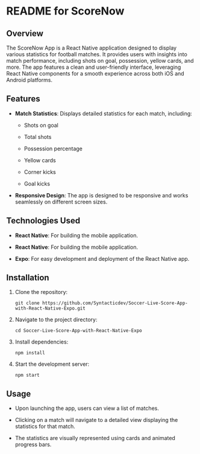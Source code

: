 # README for ScoreNow


## Overview
The ScoreNow App is a React Native application designed to display various statistics for football matches. It provides users with insights into match performance, including shots on goal, possession, yellow cards, and more. The app features a clean and user-friendly interface, leveraging React Native components for a smooth experience across both iOS and Android platforms.


## Features

- **Match Statistics**: Displays detailed statistics for each match, including:

  - Shots on goal
  
  - Total shots
  
  - Possession percentage
  
  - Yellow cards
  
  - Corner kicks
  
  - Goal kicks


- **Responsive Design**: The app is designed to be responsive and works seamlessly on different screen sizes.


## Technologies Used

- **React Native**: For building the mobile application.

- **React Native**: For building the mobile application.

- **Expo**: For easy development and deployment of the React Native app.



## Installation
1. Clone the repository:
   ```
   git clone https://github.com/Syntacticdev/Soccer-Live-Score-App-with-React-Native-Expo.git
   ```

2. Navigate to the project directory:
    ```
    cd Soccer-Live-Score-App-with-React-Native-Expo
    ```

3. Install dependencies:
   ```
   npm install
   ```

4. Start the development server:
   ```
   npm start
   ```


## Usage

- Upon launching the app, users can view a list of matches.

- Clicking on a match will navigate to a detailed view displaying the statistics for that match.

- The statistics are visually represented using cards and animated progress bars.